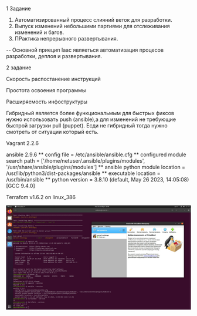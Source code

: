 1 Задание 

1. Автоматизированный процесс слияний веток для разработки.
2. Выпуск изменений небольшими партиями для отслеживания изменений и багов.
3. ПРактика непрерывного развертывания.

-- Основной приецип Iaac являеться автоматизация процесов разработки, деплоя и развертывания.

2 задание

Скорость распостанение инструкций 

Простота освоения программы

Расширяемость инфоструктуры

Гибридный является более функциональмым для быстрых фиксов нужно использовать push (ansible),а для изменений не требующие быстрой загрузки pull (puppet). Есди не гибридный тогда нужно смотреть от ситуации который есть. 


Vagrant 2.2.6 

ansible 2.9.6
**  config file = /etc/ansible/ansible.cfg
**  configured module search path = ['/home/netuser/.ansible/plugins/modules', '/usr/share/ansible/plugins/modules']
**  ansible python module location = /usr/lib/python3/dist-packages/ansible
**  executable location = /usr/bin/ansible
**  python version = 3.8.10 (default, May 26 2023, 14:05:08) [GCC 9.4.0]


Terrafom v1.6.2
on linux_386


![4 задание ](https://github.com/chinchanchonTom/devops-netology/blob/main/z4WIrVkdSxY.jpg)
